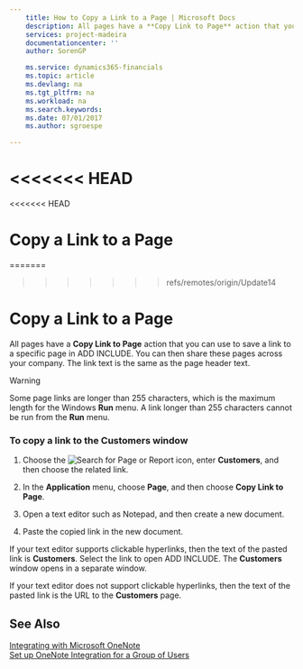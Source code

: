 ```yaml
---
    title: How to Copy a Link to a Page | Microsoft Docs
    description: All pages have a **Copy Link to Page** action that you can use to save a link to a specific page in Business Central. You can then share these pages across your company. The link text is the same as the page header text.
    services: project-madeira
    documentationcenter: ''
    author: SorenGP

    ms.service: dynamics365-financials
    ms.topic: article
    ms.devlang: na
    ms.tgt_pltfrm: na
    ms.workload: na
    ms.search.keywords:
    ms.date: 07/01/2017
    ms.author: sgroespe

---
```

<<<<<<< HEAD
=======
<<<<<<< HEAD
# Copy a Link to a Page
=======
>>>>>>> refs/remotes/origin/Update14
# Copy a Link to a Page
All pages have a **Copy Link to Page** action that you can use to save a link to a specific page in ADD INCLUDE<!--[!INCLUDE[d365fin](../../includes/d365fin_md.md)]-->. You can then share these pages across your company. The link text is the same as the page header text.  

> [!WARNING]  
>  Some page links are longer than 255 characters, which is the maximum length for the Windows **Run** menu. A link longer than 255 characters cannot be run from the **Run** menu.  

### To copy a link to the Customers window  

1.  Choose the ![Search for Page or Report](media/ui-search/search_small.png "Search for Page or Report icon") icon, enter **Customers**, and then choose the related link.  

2.  In the **Application** menu, choose **Page**, and then choose **Copy Link to Page**.  

3.  Open a text editor such as Notepad, and then create a new document.  

4.  Paste the copied link in the new document.  

 If your text editor supports clickable hyperlinks, then the text of the pasted link is **Customers**. Select the link to open ADD INCLUDE<!--[!INCLUDE[d365fin](../../includes/d365fin_md.md)]-->. The **Customers** window opens in a separate window.  

 If your text editor does not support clickable hyperlinks, then the text of the pasted link is the URL to the **Customers** page.  

## See Also  
 [Integrating with Microsoft OneNote](../FullExperience/integrating-with-microsoft-onenote.md)   
 [Set up OneNote Integration for a Group of Users](../FullExperience/how-to-set-up-onenote-integration-for-a-group-of-users.md)
